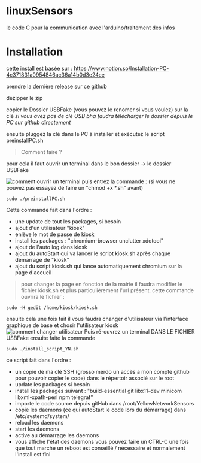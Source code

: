 
# linuxSensors
le code C pour la communication avec l'arduino/traitement des infos 

# Installation
cette install est basée sur : https://www.notion.so/Installation-PC-4c371831a0954846ac36a14b0d3e24ce


prendre la dernière release sur ce github

dézipper le zip 

copier le Dossier USBFake (vous pouvez le renomer si vous voulez) sur la clé 
*si vous avez pas de clé USB bha faudra télécharger le dossier depuis le PC sur github directement*

ensuite pluggez la clé dans le PC à installer et exécutez le script preinstallPC.sh

> Comment faire ?

pour cela il faut ouvrir un terminal dans le bon dossier -> le dossier USBFake 

![comment ouvrir un terminal](https://i.ibb.co/3Rd97vB/tuto-linux.png)
puis entrez la commande : (si vous ne pouvez pas essayez de faire un "chmod +x *.sh" avant) 

    sudo ./preinstallPC.sh
Cette commande fait dans l'ordre :

 - une update de tout les packages, si besoin
 - ajout d'un utilisateur "kiosk"
 - enlève le mot de passe de kiosk
 - install les packages : "chromium-browser unclutter xdotool"
 - ajout de l'auto log dans kiosk
 - ajout du autoStart qui va lancer le script kiosk.sh après chaque démarrage de "kiosk"
 - ajout du script kiosk.sh qui lance automatiquement chromium sur la page d'accueil
 
 

> pour changer la page en fonction de la mairie il faudra modifier le fichier kiosk.sh et plus particulièrement l'url présent.
> cette commande ouvrira le fichier :

    sudo -H gedit /home/kiosk/kiosk.sh

ensuite cela une fois fait il vous faudra changer d'utilisateur via l'interface graphique de base et chosir l'utilisateur kiosk
![comment changer utilisateur](https://i.ibb.co/tPgFz7m/tuto-linux-2.png)
Puis ré-ouvrez un terminal DANS LE FICHIER USBFake 
ensuite faite la commande 

    sudo ./install_script_YN.sh
ce script fait dans l'ordre :

 - un copie de ma clé SSH (grosso merdo un accès a mon compte github pour pouvoir copier le code) dans le répertoir associé sur le root
 - update les packages si besoin
 - install les packages suivant : "build-essential git libx11-dev minicom libxml-xpath-perl npm telegraf"
 - importe le code source depuis gitHub dans /root/YellowNetworkSensors
 - copie les daemons (ce qui autoStart le code lors du démarrage) dans /etc/systemd/system/
 -  reload les daemons
 - start les daemons
 - active au démarrage les daemons
 - vous affiche l'état des daemons 
 vous pouvez faire un CTRL-C une fois que tout marche  un reboot est conseillé / nécessaire et normalement l'install est fini  

 

<!--stackedit_data:
eyJoaXN0b3J5IjpbMTI0NDk3MzMwMCwxMzg2MzY3NzAsMTM2ND
c1ODQxNSwtMTcwMTcxOTI1NSwtMTg4OTkzNTQ4MywxODYzMDY1
NTQsLTUyOTM3MTc5OCwtMTY3NTc0ODc2NywtNDAwNjgxMTcwLD
M5NjE0MjU3OSwtMTUzNzc4MDkxNSwxMTk4ODg1MzA1LC01NDEy
MTI1LDk5MTUzMzU3NSwtMTcwMjEwODc4NF19
-->